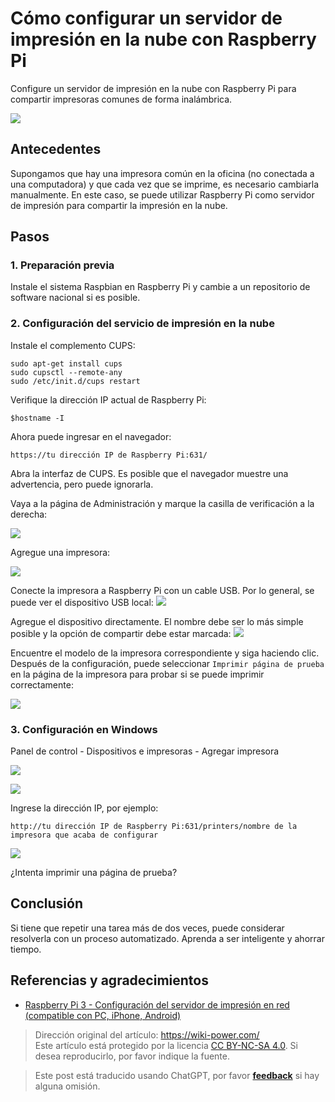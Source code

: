 # Cómo configurar un servidor de impresión en la nube con Raspberry Pi

Configure un servidor de impresión en la nube con Raspberry Pi para compartir impresoras comunes de forma inalámbrica.

![](https://wiki-media-1253965369.cos.ap-guangzhou.myqcloud.com/img/IMG_20181222_155243.jpg)

## Antecedentes

Supongamos que hay una impresora común en la oficina (no conectada a una computadora) y que cada vez que se imprime, es necesario cambiarla manualmente. En este caso, se puede utilizar Raspberry Pi como servidor de impresión para compartir la impresión en la nube.

## Pasos

### 1. Preparación previa

Instale el sistema Raspbian en Raspberry Pi y cambie a un repositorio de software nacional si es posible.

### 2. Configuración del servicio de impresión en la nube

Instale el complemento CUPS:

```shell
sudo apt-get install cups
sudo cupsctl --remote-any
sudo /etc/init.d/cups restart
```

Verifique la dirección IP actual de Raspberry Pi:

```
$hostname -I
```

Ahora puede ingresar en el navegador:

```
https://tu dirección IP de Raspberry Pi:631/
```

Abra la interfaz de CUPS. Es posible que el navegador muestre una advertencia, pero puede ignorarla.

Vaya a la página de Administración y marque la casilla de verificación a la derecha:

![](https://wiki-media-1253965369.cos.ap-guangzhou.myqcloud.com/img/SRnaG8Upe4QCw4A7__thumbnail.png)

Agregue una impresora:

![](https://wiki-media-1253965369.cos.ap-guangzhou.myqcloud.com/img/2ha01tLqMK8dKPPw__thumbnail.png)

Conecte la impresora a Raspberry Pi con un cable USB. Por lo general, se puede ver el dispositivo USB local: ![](https://wiki-media-1253965369.cos.ap-guangzhou.myqcloud.com/img/dOY25IVr55cf4qbg__thumbnail-1.png)

Agregue el dispositivo directamente. El nombre debe ser lo más simple posible y la opción de compartir debe estar marcada: ![](https://wiki-media-1253965369.cos.ap-guangzhou.myqcloud.com/img/zY62367hBa0ZuwJV__thumbnail.png)

Encuentre el modelo de la impresora correspondiente y siga haciendo clic. Después de la configuración, puede seleccionar `Imprimir página de prueba` en la página de la impresora para probar si se puede imprimir correctamente:

![](https://wiki-media-1253965369.cos.ap-guangzhou.myqcloud.com/img/9izhdEoI8cobbMjF__thumbnail.png)

### 3. Configuración en Windows

Panel de control - Dispositivos e impresoras - Agregar impresora

![](https://wiki-media-1253965369.cos.ap-guangzhou.myqcloud.com/img/dk39pnMjcQYPBElC__thumbnail.png)

![](https://wiki-media-1253965369.cos.ap-guangzhou.myqcloud.com/img/CRkgxClLaaYjdGPt__thumbnail.png)

Ingrese la dirección IP, por ejemplo:

```
http://tu dirección IP de Raspberry Pi:631/printers/nombre de la impresora que acaba de configurar
```

![](https://wiki-media-1253965369.cos.ap-guangzhou.myqcloud.com/img/Z8sZTaxH5ZoGWyBK__thumbnail.png)

¿Intenta imprimir una página de prueba?

## Conclusión

Si tiene que repetir una tarea más de dos veces, puede considerar resolverla con un proceso automatizado. Aprenda a ser inteligente y ahorrar tiempo.

## Referencias y agradecimientos

- [Raspberry Pi 3 - Configuración del servidor de impresión en red (compatible con PC, iPhone, Android)](https://www.ncnynl.com/archives/201608/742.html)

> Dirección original del artículo: <https://wiki-power.com/>  
> Este artículo está protegido por la licencia [CC BY-NC-SA 4.0](https://creativecommons.org/licenses/by/4.0/deed.zh). Si desea reproducirlo, por favor indique la fuente.

> Este post está traducido usando ChatGPT, por favor [**feedback**](https://github.com/linyuxuanlin/Wiki_MkDocs/issues/new) si hay alguna omisión.
